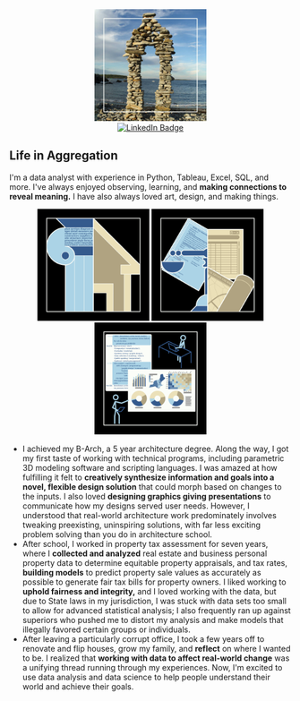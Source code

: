 <div id="rocks" align="center">
  <img src="https://github.com/alex-konczal/alex-konczal/blob/main/about_graphics00.png" width=200px height=200px alt="rock sculture at Portland Head Light - wall with man-shaped void" title="Negative Space Self Portrait in Beach Stone 01 by Alex Konczal"/>
</div>
<div id="linkedin" align="center">
  <a href="https://www.linkedin.com/in/alexander-konczal-07020617/">
    <img src="https://img.shields.io/badge/LinkedIn-blue?style=for-the-badge&logo=linkedin&logoColor=white" alt="LinkedIn Badge"/>
  </a>
</div>

## Life in Aggregation
I'm a data analyst with experience in Python, Tableau, Excel, SQL, and more. I've always enjoyed observing, learning, and **making connections to reveal meaning.** I have also always loved art, design, and making things.

<div id="icons" align="center">
  <img src="https://github.com/alex-konczal/alex-konczal/blob/main/about_graphics02.png" width=200px height=200px/> <img src="https://github.com/alex-konczal/alex-konczal/blob/main/about_graphics01.png" width=200px height=200px/> <img src="https://github.com/alex-konczal/alex-konczal/blob/main/about_graphics03.png" width=200px height=200px/>
</div>

* I achieved my B-Arch, a 5 year architecture degree. Along the way, I got my first taste of working with technical programs, including parametric 3D modeling software and scripting languages. I was amazed at how fulfilling it felt to **creatively synthesize information and goals into a novel, flexible design solution** that could morph based on changes to the inputs. I also loved **designing graphics giving presentations** to communicate how my designs served user needs. However, I understood that real-world architecture work predominately involves tweaking preexisting, uninspiring solutions, with far less exciting problem solving than you do in architecture school.
* After school, I worked in property tax assessment for seven years, where I **collected and analyzed** real estate and business personal property data to determine equitable property appraisals, and tax rates, **building models** to predict property sale values as accurately as possible to generate fair tax bills for property owners. I liked working to **uphold fairness and integrity,** and I loved working with the data, but due to State laws in my jurisdiction, I was stuck with data sets too small to allow for advanced statistical analysis; I also frequently ran up against superiors who pushed me to distort my analysis and make models that illegally favored certain groups or individuals.
* After leaving a particularly corrupt office, I took a few years off to renovate and flip houses, grow my family, and **reflect** on where I wanted to be. I realized that **working with data to affect real-world change** was a unifying thread running through my experiences. Now, I'm excited to use data analysis and data science to help people understand their world and achieve their goals.

